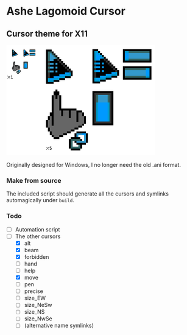 # Ashe Lagomoid Cursor
## Cursor theme for X11

![static image of the cursors; default, background, link, watch](preview.png "Preview")

Originally designed for Windows, I no longer need the old .ani format.
### Make from source
The included script should generate all the cursors and symlinks automagically under `build`.
### Todo
- [ ] Automation script
- [ ] The other cursors
    - [x] alt
    - [x] beam
    - [x] forbidden
    - [ ] hand
    - [ ] help
    - [x] move
    - [ ] pen
    - [ ] precise
    - [ ] size_EW
    - [ ] size_NeSw
    - [ ] size_NS
    - [ ] size_NwSe
    - [ ] (alternative name symlinks)
